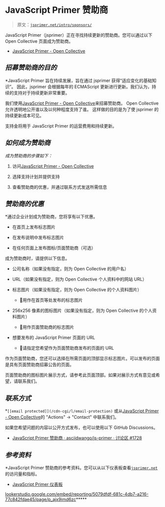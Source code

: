 # JavaScript Primer 赞助商

> 原文：[`jsprimer.net/intro/sponsors/`](https://jsprimer.net/intro/sponsors/)

JavaScript Primer（jsprimer）正在寻找持续更新的赞助商。您可以通过以下 Open Collective 页面成为赞助商。

+   [JavaScript Primer - Open Collective](https://opencollective.com/jsprimer)

## *招募赞助商的目的*

*JavaScript Primer 旨在持续发展，旨在通过 jsprimer 获得“适应变化的基础知识”。 因此，jsprimer 会根据每年的 ECMAScript 更新进行更新。我们认为，持续的支持对于持续更新非常重要。

我们使用[JavaScript Primer - Open Collective](https://opencollective.com/jsprimer)来招募赞助商。 Open Collective 允许透明地公开谁以及以何种程度支持了谁。 这样做的目的是为了使 jsprimer 的持续更新成本可见。

支持金将用于 JavaScript Primer 的运营费用和持续更新。

## *如何成为赞助商*

*成为赞助商的步骤如下：*

1.  访问[JavaScript Primer - Open Collective](https://opencollective.com/jsprimer)

1.  选择支持计划并提供支持

1.  查看赞助商的优惠，并通过联系方式发送所需信息

## *赞助商的优惠*

*通过企业计划成为赞助商，您将享有以下优惠。

+   在首页上发布标志图片

+   在发布说明中发布标志图片

+   在任何页面上发布图标/页面赞助商（可选）

成为赞助商时，请提供以下信息。

+   公司名称（如果没有指定，则为 Open Collective 的用户名）

+   URL（如果没有指定，则为 Open Collective 个人资料中的网站 URL）

+   标志图片（如果没有指定，则为 Open Collective 的个人资料图片）

    +   📝用作在首页等处发布的标志图片

+   256x256 像素的图标图片（如果没有指定，则为 Open Collective 的个人资料图片）

    +   📝用作页面赞助商的标志图片

+   想要发布的 JavaScript Primer 页面的 URL

    +   📝请指定您希望作为页面赞助商发布的页面的 URL

作为页面赞助商，您还可以选择在所需页面的顶部显示标志图片。可以发布的页面是具有页面赞助商招募公告的页面。

页面赞助商的图标图片展示方式，请参考此页面顶部。如果对展示方式有意见或希望，请联系我们。

## *联系方式*

*`[[email protected]](/cdn-cgi/l/email-protection)` 或从[JavaScript Primer - Open Collective](https://opencollective.com/jsprimer)的 "Actions" → "Contact" 中联系我们。

如果您希望问题的内容以公开方式发布，也可以使用以下 GitHub Discussions。

+   [JavaScript Primer 赞助商 · asciidwango/js-primer · 讨论区 #1728](https://github.com/asciidwango/js-primer/discussions/1728)

## *参考资料*

*JavaScript Primer 赞助商的参考资料。您可以从以下仪表板查看[`jsprimer.net`](https://jsprimer.net)的访问量和指标。

+   [JavaScript Primer 仪表板](https://lookerstudio.google.com/u/0/reporting/5079dfdf-681c-4db7-a216-77c842fdae45/page/p_ajx9imd6zc)

[lookerstudio.google.com/embed/reporting/5079dfdf-681c-4db7-a216-77c842fdae45/page/p_ajx9imd6zc](https://lookerstudio.google.com/embed/reporting/5079dfdf-681c-4db7-a216-77c842fdae45/page/p_ajx9imd6zc)*****
